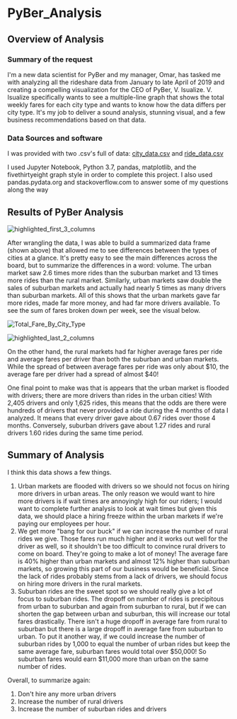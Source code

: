 # PyBer_Analysis

## Overview of Analysis

### Summary of the request

I'm a new data scientist for PyBer and my manager, Omar, has tasked me with analyzing all the rideshare data from January to late April of 2019 and creating a compelling visualization for the CEO of PyBer, V. Isualize. V. Isualize specifically wants to see a multiple-line graph that shows the total weekly fares for each city type and wants to know how the data differs per city type. It's my job to deliver a sound analysis, stunning visual, and a few business recommendations based on that data.

### Data Sources and software
I was provided with two .csv's full of data: [city_data.csv](https://github.com/kylebrumbaugh9/PyBer_Analysis/files/10061909/city_data.csv) and [ride_data.csv](https://github.com/kylebrumbaugh9/PyBer_Analysis/files/10061912/ride_data.csv)

I used Jupyter Notebook, Python 3.7, pandas, matplotlib, and the fivethirtyeight graph style in order to complete this project. I also used pandas.pydata.org and stackoverflow.com to answer some of my questions along the way

## Results of PyBer Analysis

![highlighted_first_3_columns](https://user-images.githubusercontent.com/114685724/203198775-7d33e177-fd7a-41cd-b2a9-ba8d5f5bfa99.jpg)


After wrangling the data, I was able to build a summarized data frame (shown above) that allowed me to see differences between the types of cities at a glance. It's pretty easy to see the main differences across the board, but to summarize the differences in a word: volume. The urban market saw 2.6 times more rides than the suburban market and 13 times more rides than the rural market. Similarly, urban markets saw double the sales of suburban markets and actually had nearly 5 times as many drivers than suburban markets. All of this shows that the urban markets gave far more rides, made far more money, and had far more drivers available. To see the sum of fares broken down per week, see the visual below.

![Total_Fare_By_City_Type](https://user-images.githubusercontent.com/114685724/203197673-062b88ea-4360-4cef-b163-0c0668195c51.png)


![highlighted_last_2_columns](https://user-images.githubusercontent.com/114685724/203198831-08fe715f-42cc-40ea-8410-d2f350034810.jpg)


On the other hand, the rural markets had far higher average fares per ride and average fares per driver than both the suburban and urban markets. While the spread of between average fares per ride was only about $10, the average fare per driver had a spread of almost $40! 

One final point to make was that is appears that the urban market is flooded with drivers; there are more drivers than rides in the urban cities! With 2,405 drivers and only 1,625 rides, this means that the odds are there were hundreds of drivers that never provided a ride during the 4 months of data I analyzed. It means that every driver gave about 0.67 rides over those 4 months. Conversely, suburban drivers gave about 1.27 rides and rural drivers 1.60 rides during the same time period.


## Summary of Analysis

I think this data shows a few things.
1. Urban markets are flooded with drivers so we should not focus on hiring more drivers in urban areas. The only reason we would want to hire more drivers is if wait times are annoyingly high for our riders; I would want to complete further analysis to look at wait times but given this data, we should place a hiring freeze within the urban markets if we're paying our employees per hour. 
2. We get more "bang for our buck" if we can increase the number of rural rides we give. Those fares run much higher and it works out well for the driver as well, so it shouldn't be too difficult to convince rural drivers to come on board. They're going to make a lot of money! The average fare is 40% higher than urban markets and almost 12% higher than suburban markets, so growing this part of our business would be beneficial. Since the lack of rides probably stems from a lack of drivers, we should focus on hiring more drivers in the rural markets. 
3. Suburban rides are the sweet spot so we should really give a lot of focus to suburban rides. The dropoff on number of rides is precipitous from urban to suburban and again from suburban to rural, but if we can shorten the gap between urban and suburban, this will increase our total fares drastically. There isn't a huge dropoff in average fare from rural to suburban but there is a large dropoff in average fare from suburban to urban. To put it another way, if we could increase the number of suburban rides by 1,000 to equal the number of urban rides but keep the same average fare, suburban fares would total over $50,000! So suburban fares would earn $11,000 more than urban on the same number of rides. 

Overall, to summarize again:

1. Don't hire any more urban drivers
2. Increase the number of rural drivers
3. Increase the number of suburban rides and drivers
